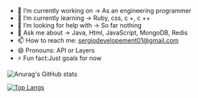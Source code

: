 
- 🔭 I’m currently working on -> As an engineering programmer
- 🌱 I’m currently learning -> Ruby, css, c +, c ++
- 🤔 I’m looking for help with -> So far nothing
- 💬 Ask me about -> Java, Html, JavaScript, MongoDB, Redis
- 📫 How to reach me: sergiodevelopement01@gmail.com
- 😄 Pronouns: API or Layers
- ⚡ Fun fact:Just goals for now

 ![Anurag's GitHub stats](https://github-readme-stats.vercel.app/api?username=anuraghazra&show_icons=true&theme=radical)
 
 [![Top Langs](https://github-readme-stats.vercel.app/api/top-langs/?username=anuraghazra&layout=compact)](https://github.com/anuraghazra/github-readme-stats)

